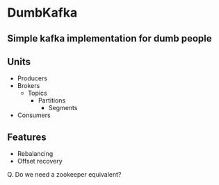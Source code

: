 # DumbKafka
Simple kafka implementation for dumb people
---

## Units
- Producers
- Brokers
    - Topics
        - Partitions
            - Segments
- Consumers

## Features
- Rebalancing
- Offset recovery

Q. Do we need a zookeeper equivalent?


